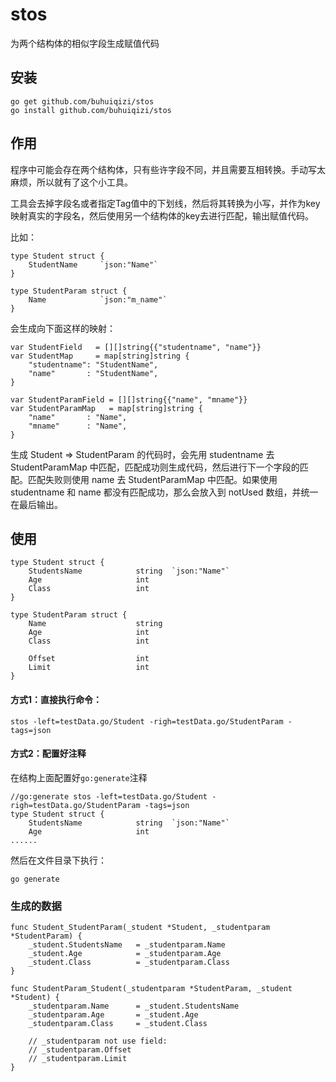 # stos
为两个结构体的相似字段生成赋值代码

## 安装
``````
go get github.com/buhuiqizi/stos
go install github.com/buhuiqizi/stos
``````

## 作用

程序中可能会存在两个结构体，只有些许字段不同，并且需要互相转换。手动写太麻烦，所以就有了这个小工具。

工具会去掉字段名或者指定Tag值中的下划线，然后将其转换为小写，并作为key映射真实的字段名，然后使用另一个结构体的key去进行匹配，输出赋值代码。

比如：

```
type Student struct {
	StudentName 	`json:"Name"`
}

type StudentParam struct {
	Name 			`json:"m_name"`
}
```

会生成向下面这样的映射：

```
var StudentField   = [][]string{{"studentname", "name"}}
var StudentMap 	   = map[string]string {
	"studentname": "StudentName",
	"name"		 : "StudentName",
}

var StudentParamField = [][]string{{"name", "mname"}}
var StudentParamMap   = map[string]string {
	"name"		 : "Name",
	"mname"		 : "Name",
}
```

生成 Student => StudentParam 的代码时，会先用 studentname 去 StudentParamMap 中匹配，匹配成功则生成代码，然后进行下一个字段的匹配。匹配失败则使用 name 去 StudentParamMap  中匹配。如果使用 studentname 和 name 都没有匹配成功，那么会放入到 notUsed 数组，并统一在最后输出。

## 使用

```
type Student struct {
	StudentsName	 		string	`json:"Name"`
	Age 					int
	Class 					int
}

type StudentParam struct {
	Name					string
	Age 					int
	Class 					int

	Offset 					int
	Limit 					int
}
```

#### 方式1：直接执行命令：

```
stos -left=testData.go/Student -righ=testData.go/StudentParam -tags=json
```

#### 方式2：配置好注释

在结构上面配置好`go:generate`注释

```
//go:generate stos -left=testData.go/Student -righ=testData.go/StudentParam -tags=json
type Student struct {
	StudentsName	 		string	`json:"Name"`
	Age 					int
......
```

然后在文件目录下执行：

```
go generate
```

### 生成的数据

```
func Student_StudentParam(_student *Student, _studentparam *StudentParam) {
	_student.StudentsName	= _studentparam.Name
	_student.Age			= _studentparam.Age
	_student.Class			= _studentparam.Class
}

func StudentParam_Student(_studentparam *StudentParam, _student *Student) {
	_studentparam.Name		= _student.StudentsName
	_studentparam.Age		= _student.Age
	_studentparam.Class		= _student.Class

	// _studentparam not use field:
	// _studentparam.Offset
	// _studentparam.Limit
}
```

